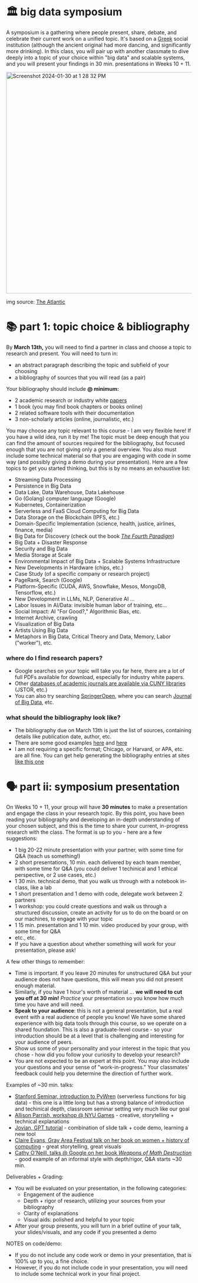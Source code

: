 # 🏛️ big data symposium

A symposium is a gathering where people present, share, debate, and celebrate their current work on a unified topic. It's based on a [Greek](https://en.wikipedia.org/wiki/Symposium#/media/File:Paestum_tombeau_plongeur_c1.jpg) social institution (although the ancient original had more dancing, and significantly more drinking). In this class, you will pair up with another classmate to dive deeply into a topic of your choice within "big data" and scalable systems, and you will present your findings in 30 min. presentations in Weeks 10 + 11.

<img width="600" alt="Screenshot 2024-01-30 at 1 28 32 PM" src="https://github.com/mab253/bigdata_spring24/assets/17707843/875c57f9-84ce-4704-8ac9-81c325840d44">

img source: [The Atlantic](https://cdn.theatlantic.com/thumbor/6qfVcgYTpN7FB6ZDTYQTVhvGdAA=/0x104:2000x1229/1600x900/media/img/mt/2017/03/Aristotle1/original.jpg)

# 📚 part 1: topic choice & bibliography

By **March 13th,** you will need to find a partner in class and choose a topic to research and present. You will need to turn in:
- an abstract paragraph describing the topic and subfield of your choosing
- a bibliography of sources that you will read (as a pair)

Your bibliography should include **@ minimum:**
- 2 academic research or industry white [papers](#where-do-I-find-research-papers)
- 1 book (you may find book chapters or books online)
- 2 related software tools with their documentation
- 3 non-scholarly articles (online, journalistic, etc.)
  
You may choose any topic relevant to this course - I am very flexible here! If you have a wild idea, run it by me! The topic must be deep enough that you can find the amount of sources required for the bibliography, but focused enough that you are not giving only a general overview. You also must include some technical material so that you are engaging with code in some way (and possibly giving a demo during your presentation). Here are a few topics to get you started thinking, but this is by no means an exhaustive list:
- Streaming Data Processing
- Persistence in Big Data
- Data Lake, Data Warehouse, Data Lakehouse
- Go (Golang) computer language (Google)
- Kubernetes, Containerization
- Serverless and FaaS Cloud Computing for Big Data
- Data Storage on the Blockchain (IPFS, etc.)
- Domain-Specific Implementation (science, health, justice, airlines, finance, media)
- Big Data for Discovery (check out the book _[The Fourth Paradigm](https://en.wikipedia.org/wiki/The_Fourth_Paradigm)_)
- Big Data + Disaster Response
- Security and Big Data
- Media Storage at Scale
- Environmental Impact of Big Data + Scalable Systems Infrastructure
- New Developments in Hardware (chips, etc.)
- Case Study (of a specific company or research project)
- PageRank, Search (Google)
- Platform-Specific (CUDA, AWS, Snowflake, Mesos, MongoDB, Tensorflow, etc.)
- New Development in LLMs, NLP, Generative AI ...
- Labor Issues in AI/Data: invisible human labor of training, etc...
- Social Impact: AI "For Good?," Algorithmic Bias, etc.
- Internet Archive, crawling
- Visualization of Big Data
- Artists Using Big Data
- Metaphors in Big Data, Critical Theory and Data, Memory, Labor ("worker"), etc.

### where do I find research papers?
- Google searches on your topic will take you far here, there are a lot of full PDFs available for download, especially for industry white papers.
- Other [databases of academic journals are available via CUNY libraries](https://www.cuny.edu/libraries/e-resources/) (JSTOR, etc.)
- You can also try searching [SpringerOpen](https://www.springeropen.com/), where you can search [Journal of Big Data](https://journalofbigdata.springeropen.com/), etc. 

### what should the bibliography look like?
- The bibliography due on March 13th is just the list of sources, containing details like publication date, author, etc. 
- There are some good examples [here](https://www.scribbr.co.uk/referencing/harvard-bibliography/) and [here](https://guides.lib.unc.edu/citing-information/chicago-notes-sample)
- I am not requiring a specific format; Chicago, or Harvard, or APA, etc. are all fine. You can get help generating the bibliography entries at sites [like this one](https://zbib.org)

# 🗣️ part ii: symposium presentation

On Weeks 10 + 11, your group will have **30 minutes** to make a presentation and engage the class in your research topic. By this point, you have been reading your bibliography and developing an in-depth understanding of your chosen subject, and this is the time to share your current, in-progress research with the class. The format is up to you - here are a few suggestions:
- 1 big 20-22 minute presentation with your partner, with some time for Q&A (teach us something!)
- 2 short presentations, 10 min. each delivered by each team member, with some time for Q&A (you could deliver 1 techinical and 1 ethical perspective, or 2 use cases, etc.)
- 1 30 min. technical demo, that you walk us through with a notebook in-class, like a lab
- 1 short presentation and 1 demo with code, delegate work between 2 partners
- 1 workshop: you could create questions and walk us through a structured discussion, create an activity for us to do on the board or on our machines, to engage with your topic
- 1 15 min. presentation and 1 10 min. video produced by your group, with some time for Q&A
- etc., etc.
- If you have a question about whether something will work for your presentation, please ask!

A few other things to remember:
- Time is important. If you leave 20 minutes for unstructured Q&A but your audience does not have questions, this will mean you did not present enough material.
- Similarly, if you have 1 hour's worth of material ...  **we will need to cut you off at 30 min!** _Practice_ your presentation so you know how much time you have and will need.
- **Speak to your audience**: this is not a general presentation, but a real event with a real audience of people you know! We have some shared experience with big data tools through this course, so we operate on a shared foundation. This is also a graduate-level course - so your introduction should be at a level that is challenging and interesting for your audience of peers.
- Show us some of your personality and your interest in the topic that you chose - how did you follow your curiosity to develop your research?
- You are not expected to be an expert at this point. You may also include your questions and your sense of "work-in-progress." Your classmates' feedback could help you determine the direction of further work.

Examples of ~30 min. talks:
- [Stanford Seminar, introduction to PyWren](https://www.youtube.com/watch?v=dkdKeoFYpn4) (serverless functions for big data) - this one is a little long but has a strong balance of introduction and techinical depth, classroom seminar setting very much like our goal
- [Allison Parrish, workshop @ NYU Games](https://www.youtube.com/watch?v=KoL0-JW4yjE) - creative, storytelling + technical explanations
- [Jovian, GPT tutorial](https://www.youtube.com/watch?v=CVqsdTTKFd8) - combination of slide talk + code demo, learning a new tool
- [Claire Evans, Gray Area Festival talk on her book on women + history of computing](https://www.youtube.com/watch?v=evwWTQ7LRRM) - great storytelling, great visuals
- [Cathy O'Neill, talks @ Google on her book _Weapons of Math Destruction_](https://www.youtube.com/watch?v=TQHs8SA1qpk) - good example of an informal style with depth/rigor, Q&A starts ~30 min.

Deliverables + Grading:
- You will be evaluated on your presentation, in the following categories:
  - Engagement of the audience
  - Depth + rigor of research, utilizing your sources from your bibliography
  - Clarity of explanations
  - Visual aids: polished and helpful to your topic
- After your group presents, you will turn in a brief outline of your talk, your slides/visuals, and any code if you presented a demo

NOTES on code/demo:
- If you do not include any code work or demo in your presentation, that is 100% up to you, a fine choice.
- However, if you do not include code in your presentation, you will need to include some technical work in your final project. 

